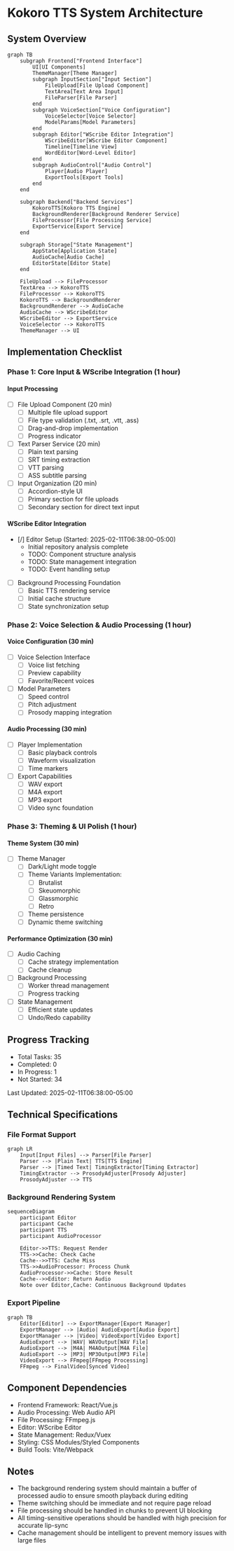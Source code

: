 # Kokoro TTS System Architecture

## System Overview

```mermaid
graph TB
    subgraph Frontend["Frontend Interface"]
        UI[UI Components]
        ThemeManager[Theme Manager]
        subgraph InputSection["Input Section"]
            FileUpload[File Upload Component]
            TextArea[Text Area Input]
            FileParser[File Parser]
        end
        subgraph VoiceSection["Voice Configuration"]
            VoiceSelector[Voice Selector]
            ModelParams[Model Parameters]
        end
        subgraph Editor["WScribe Editor Integration"]
            WScribeEditor[WScribe Editor Component]
            Timeline[Timeline View]
            WordEditor[Word-Level Editor]
        end
        subgraph AudioControl["Audio Control"]
            Player[Audio Player]
            ExportTools[Export Tools]
        end
    end

    subgraph Backend["Backend Services"]
        KokoroTTS[Kokoro TTS Engine]
        BackgroundRenderer[Background Renderer Service]
        FileProcessor[File Processing Service]
        ExportService[Export Service]
    end

    subgraph Storage["State Management"]
        AppState[Application State]
        AudioCache[Audio Cache]
        EditorState[Editor State]
    end

    FileUpload --> FileProcessor
    TextArea --> KokoroTTS
    FileProcessor --> KokoroTTS
    KokoroTTS --> BackgroundRenderer
    BackgroundRenderer --> AudioCache
    AudioCache --> WScribeEditor
    WScribeEditor --> ExportService
    VoiceSelector --> KokoroTTS
    ThemeManager --> UI
```

## Implementation Checklist

### Phase 1: Core Input & WScribe Integration (1 hour)
#### Input Processing
- [ ] File Upload Component (20 min)
  - [ ] Multiple file upload support
  - [ ] File type validation (.txt, .srt, .vtt, .ass)
  - [ ] Drag-and-drop implementation
  - [ ] Progress indicator
- [ ] Text Parser Service (20 min)
  - [ ] Plain text parsing
  - [ ] SRT timing extraction
  - [ ] VTT parsing
  - [ ] ASS subtitle parsing
- [ ] Input Organization (20 min)
  - [ ] Accordion-style UI
  - [ ] Primary section for file uploads
  - [ ] Secondary section for direct text input

#### WScribe Editor Integration
- [/] Editor Setup (Started: 2025-02-11T06:38:00-05:00)
  - Initial repository analysis complete
  - TODO: Component structure analysis
  - TODO: State management integration
  - TODO: Event handling setup
- [ ] Background Processing Foundation
  - [ ] Basic TTS rendering service
  - [ ] Initial cache structure
  - [ ] State synchronization setup

### Phase 2: Voice Selection & Audio Processing (1 hour)
#### Voice Configuration (30 min)
- [ ] Voice Selection Interface
  - [ ] Voice list fetching
  - [ ] Preview capability
  - [ ] Favorite/Recent voices
- [ ] Model Parameters
  - [ ] Speed control
  - [ ] Pitch adjustment
  - [ ] Prosody mapping integration

#### Audio Processing (30 min)
- [ ] Player Implementation
  - [ ] Basic playback controls
  - [ ] Waveform visualization
  - [ ] Time markers
- [ ] Export Capabilities
  - [ ] WAV export
  - [ ] M4A export
  - [ ] MP3 export
  - [ ] Video sync foundation

### Phase 3: Theming & UI Polish (1 hour)
#### Theme System (30 min)
- [ ] Theme Manager
  - [ ] Dark/Light mode toggle
  - [ ] Theme Variants Implementation:
    - [ ] Brutalist
    - [ ] Skeuomorphic
    - [ ] Glassmorphic
    - [ ] Retro
  - [ ] Theme persistence
  - [ ] Dynamic theme switching

#### Performance Optimization (30 min)
- [ ] Audio Caching
  - [ ] Cache strategy implementation
  - [ ] Cache cleanup
- [ ] Background Processing
  - [ ] Worker thread management
  - [ ] Progress tracking
- [ ] State Management
  - [ ] Efficient state updates
  - [ ] Undo/Redo capability

## Progress Tracking
- Total Tasks: 35
- Completed: 0
- In Progress: 1
- Not Started: 34

Last Updated: 2025-02-11T06:38:00-05:00

## Technical Specifications

### File Format Support
```mermaid
graph LR
    Input[Input Files] --> Parser[File Parser]
    Parser --> |Plain Text| TTS[TTS Engine]
    Parser --> |Timed Text| TimingExtractor[Timing Extractor]
    TimingExtractor --> ProsodyAdjuster[Prosody Adjuster]
    ProsodyAdjuster --> TTS
```

### Background Rendering System
```mermaid
sequenceDiagram
    participant Editor
    participant Cache
    participant TTS
    participant AudioProcessor

    Editor->>TTS: Request Render
    TTS->>Cache: Check Cache
    Cache-->>TTS: Cache Miss
    TTS->>AudioProcessor: Process Chunk
    AudioProcessor->>Cache: Store Result
    Cache-->>Editor: Return Audio
    Note over Editor,Cache: Continuous Background Updates
```

### Export Pipeline
```mermaid
graph TB
    Editor[Editor] --> ExportManager[Export Manager]
    ExportManager --> |Audio| AudioExport[Audio Export]
    ExportManager --> |Video| VideoExport[Video Export]
    AudioExport --> |WAV| WAVOutput[WAV File]
    AudioExport --> |M4A| M4AOutput[M4A File]
    AudioExport --> |MP3| MP3Output[MP3 File]
    VideoExport --> FFmpeg[FFmpeg Processing]
    FFmpeg --> FinalVideo[Synced Video]
```

## Component Dependencies

- Frontend Framework: React/Vue.js
- Audio Processing: Web Audio API
- File Processing: FFmpeg.js
- Editor: WScribe Editor
- State Management: Redux/Vuex
- Styling: CSS Modules/Styled Components
- Build Tools: Vite/Webpack

## Notes

- The background rendering system should maintain a buffer of processed audio to ensure smooth playback during editing
- Theme switching should be immediate and not require page reload
- File processing should be handled in chunks to prevent UI blocking
- All timing-sensitive operations should be handled with high precision for accurate lip-sync
- Cache management should be intelligent to prevent memory issues with large files
